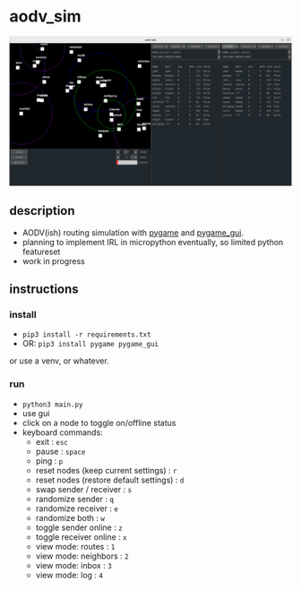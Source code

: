 # aodv_sim

![2024-01-01 example](example.png)

## description

- AODV(ish) routing simulation with [pygame](https://www.pygame.org) and [pygame_gui](https://pygame-gui.readthedocs.io/en/latest/quick_start.html).
- planning to implement IRL in micropython eventually, so limited python featureset
- work in progress

## instructions

### install
- `pip3 install -r requirements.txt`
- OR: `pip3 install pygame pygame_gui`

or use a venv, or whatever.

### run
- `python3 main.py`
- use gui
- click on a node to toggle on/offline status
- keyboard commands:
  - exit : `esc`
  - pause : `space`
  - ping : `p`
  - reset nodes (keep current settings) : `r`
  - reset nodes (restore default settings) : `d`
  - swap sender / receiver : `s`
  - randomize sender : `q`
  - randomize receiver : `e`
  - randomize both : `w`
  - toggle sender online : `z`
  - toggle receiver online : `x`
  - view mode: routes : `1`
  - view mode: neighbors : `2`
  - view mode: inbox : `3`
  - view mode: log : `4`